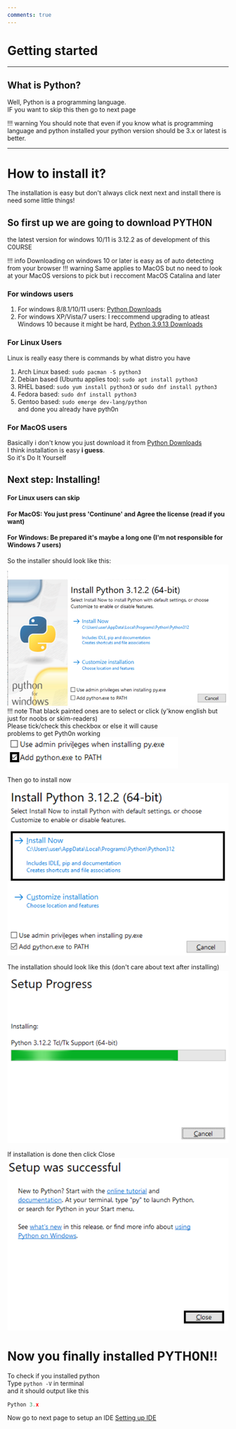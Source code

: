 ```yaml
---
comments: true
---
```




# Getting started

---

## What is Python?
Well, Python is a programming language.<br>
IF you want to skip this then go to next page

!!! warning
    You should note that even if you know what is programming language and python installed your python version should be 3.x or latest is better.

---

# How to install it?

The installation is easy but don't always click next next and install there is need some little things!

## So first up we are going to download PYTH0N

the latest version for windows 10/11 is 3.12.2 as of development of this C0URSE

!!! info
    Downloading on windows 10 or later is easy as of auto detecting from your browser
!!! warning
    Same applies to MacOS but no need to look at your MacOS versions to pick but i reccoment MacOS Catalina and later

### For windows users
1. For windows 8/8.1/10/11 users: [Python Downloads](https://www.python.org/downloads)<br>
2. For windows XP/Vista/7 users: I reccommend upgrading to atleast Windows 10 because it might be hard, [Python 3.9.13 Downloads](https://www.python.org/downloads/release/python-3913/)
### For Linux Users
Linux is really easy there is commands by what distro you have<br>
1. Arch Linux based: ```sudo pacman -S python3```<br>
2. Debian based (Ubuntu applies too): ```sudo apt install python3```<br>
3. RHEL based: ```sudo yum install python3``` or ```sudo dnf install python3```<br>
4. Fedora based: ```sudo dnf install python3```<br>
5. Gentoo based: ```sudo emerge dev-lang/python```<br>
and done you already have pyth0n
### For MacOS users
Basically i don't know you just download it from [Python Downloads](https://www.python.org/downloads)<br>
I think installation is easy **i guess**.<br>
So it's Do It Yourself

## Next step: Installing!
#### For Linux users can skip
#### For MacOS: You just press 'Continune' and Agree the license (read if you want)
#### For Windows: Be prepared it's maybe a long one (I'm not responsible for Windows 7 users)
So the installer should look like this:<br>
![Installation look on Windows 10](../assets/images/installer-look-windows.png)
!!! note
    That black painted ones are to select or click (y'know english but just for noobs or skim-readers)<br>
    Please tick/check this checkbox or else it will cause<br> problems to get Pyth0n working<br>
    ![Check these](../assets/images/installer-checks-windows.png)

Then go to install now<br>
![Install now](../assets/images/installer-install-now-windows.png)

The installation should look like this (don't care about text after installing)<br>
![Install progress](../assets/images/installation-install-progress-windows.png)

If installation is done then click Close<br>
![Click close](../assets/images/installation-done-windows.png)

# Now you finally installed PYTH0N!!
To check if you installed python<br>
Type ```python -V``` in terminal<br>
and it should output like this<br>
```python
Python 3.x
```
Now go to next page to setup an IDE
[Setting up IDE](Setting%20up%20IDE.md)